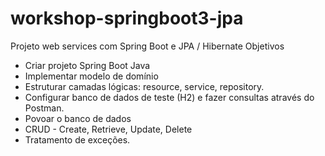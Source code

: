 # workshop-springboot3-jpa

Projeto web services com Spring Boot e JPA / Hibernate 
Objetivos 
* Criar projeto Spring Boot Java 
* Implementar modelo de domínio 
* Estruturar camadas lógicas: resource, service, repository.
* Configurar banco de dados de teste (H2) e     fazer consultas através do Postman.
* Povoar o banco de dados 
* CRUD - Create, Retrieve, Update, Delete 
* Tratamento de exceções.
